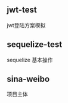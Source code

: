 <!--
 * @Descripttion  : 
 * @Author        : 马识途
 * @Date          : 2020-04-19 21:40:06
 * @LastEditTime  : 2020-04-19 21:41:58
 * @FilePath      : \hnswc-webg:\codeFile\nodeJS\sina-code\readme.md
 -->
## jwt-test
jwt登陆方案模拟

## sequelize-test
sequelize 基本操作

## sina-weibo 
项目主体
